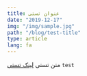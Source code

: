 ```yaml
---
title: عنوان تستی
date: "2019-12-17"
img: "/img/sample.jpg"
path: "/blog/test-title"
type: article
lang: fa
---
```


متن تستی
[لینک تستی](www.mohsenshabanian.com)
`test`
